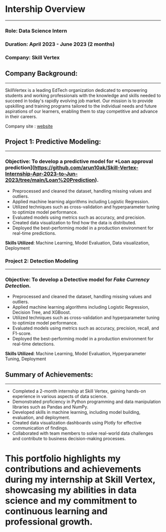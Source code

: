 # Intership Overview
---


### Role: Data Science Intern 

### Duration: April 2023 - June 2023 (2 months)

### Company: Skill Vertex

## Company Background:
---
SkillVertex is a leading EdTech organization dedicated to empowering students and working professionals with the knowledge and skills needed to succeed in today's rapidly evolving job market. Our mission is to provide upskilling and training programs tailored to the individual needs and future aspirations of our learners, enabling them to stay competitive and advance in their careers.

Company site : [website](https://www.skillvertex.com/about-us/)

## Project 1: Predictive Modeling: 
---

### Objective: To develop a predictive model for *Loan approval prediction](https://github.com/arun10ak/Skill-Vertex-Internship-Apr-2023-to-Jun-2023/tree/main/Loan%20Prediction).

- Preprocessed and cleaned the dataset, handling missing values and outliers.
- Applied machine learning algorithms including Logistic Regression.
- Utilized techniques such as cross-validation and hyperparameter tuning to optimize model performance.
- Evaluated models using metrics such as accuracy, and precision.
- Created data visualization to find how the data is distributed.
- Deployed the best-performing model in a production environment for real-time predictions.
  
**Skills Utilized**: Machine Learning, Model Evaluation, Data visualization, Deployment
  
### Project 2: Detection  Modeling
---

### Objective: To develop a Detective model for *Fake Currency Detection*.

- Preprocessed and cleaned the dataset, handling missing values and outliers.
- Applied machine learning algorithms including Logistic Regression, Decision Tree, and XGBoost.
- Utilized techniques such as cross-validation and hyperparameter tuning to optimize model performance.
- Evaluated models using metrics such as accuracy, precision, recall, and F1-score.
- Deployed the best-performing model in a production environment for real-time detections.

**Skills Utilized**: Machine Learning, Model Evaluation, Hyperparameter Tuning, Deployment


## Summary of Achievements:
---

- Completed a 2-month internship at Skill Vertex, gaining hands-on experience in various aspects of data science.
- Demonstrated proficiency in Python programming and data manipulation libraries such as Pandas and NumPy.
- Developed skills in machine learning, including model building, evaluation, and deployment.
- Created data visualization dashboards using Plotly for effective communication of findings.
- Collaborated with team members to solve real-world data challenges and contribute to business decision-making processes.
  
# This portfolio highlights my contributions and achievements during my internship at Skill Vertex, showcasing my abilities in data science and my commitment to continuous learning and professional growth.
